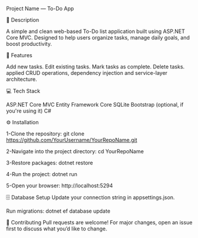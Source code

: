  Project Name — To-Do App
 
📝 Description

A simple and clean web-based To-Do list application built using ASP.NET Core MVC.
Designed to help users organize tasks, manage daily goals, and boost productivity.

🚀 Features

Add new tasks.
Edit existing tasks.
Mark tasks as complete.
Delete tasks.
applied CRUD operations, dependency injection and service-layer architecture.

💻 Tech Stack

ASP.NET Core MVC
Entity Framework Core
SQLite
Bootstrap (optional, if you're using it)
C#



⚙️ Installation

1-Clone the repository:
git clone https://github.com/YourUsername/YourRepoName.git

2-Navigate into the project directory:
cd YourRepoName

3-Restore packages:
dotnet restore

4-Run the project:
dotnet run

5-Open your browser:
http://localhost:5294

🗄️ Database Setup
Update your connection string in appsettings.json.

Run migrations:
dotnet ef database update


🙌 Contributing
Pull requests are welcome! For major changes, open an issue first to discuss what you’d like to change.

